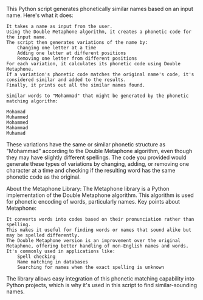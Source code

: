 This Python script generates phonetically similar names based on an input name. Here's what it does:

    It takes a name as input from the user.
    Using the Double Metaphone algorithm, it creates a phonetic code for the input name.
    The script then generates variations of the name by:
        Changing one letter at a time
        Adding one letter at different positions
        Removing one letter from different positions
    For each variation, it calculates its phonetic code using Double Metaphone.
    If a variation's phonetic code matches the original name's code, it's considered similar and added to the results.
    Finally, it prints out all the similar names found.

    Similar words to "Mohammad" that might be generated by the phonetic matching algorithm:

    Mohamad
    Muhammed
    Mohammed
    Mahammad
    Muhamad

These variations have the same or similar phonetic structure as "Mohammad" according to the Double Metaphone algorithm, even though they may have slightly different spellings. The code you provided would generate   these types of variations by changing, adding, or removing one character at a time and checking if the resulting word has the same phonetic code as the original.


About the Metaphone Library: The Metaphone library is a Python implementation of the Double Metaphone algorithm. This algorithm is used for phonetic encoding of words, particularly names. Key points about Metaphone:

    It converts words into codes based on their pronunciation rather than spelling.
    This makes it useful for finding words or names that sound alike but may be spelled differently.
    The Double Metaphone version is an improvement over the original Metaphone, offering better handling of non-English names and words.
    It's commonly used in applications like:
        Spell checking
        Name matching in databases
        Searching for names when the exact spelling is unknown

The library allows easy integration of this phonetic matching capability into Python projects, which is why it's used in this script to find similar-sounding names.
